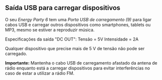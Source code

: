 ## Saída USB para carregar dispositivos

O seu *Energy Party 6* tem uma *Porta USB de carregamento (9)* para ligar cabos USB e carregar outros dispositivos como smartphones, tablets ou MP3, mesmo se estiver a reproduzir música.

Especificações da saída "DC OUT": 
Tensão = 5V 
Intensidade = 2A

Qualquer dispositivo que precise mais de 5 V de tensão não pode ser carregado.

**Importante:** Mantenha o cabo USB de carregamento afastado da antena de rádio enquanto está a carregar dispositivos para evitar interferências no caso de estar a utilizar a rádio FM.

